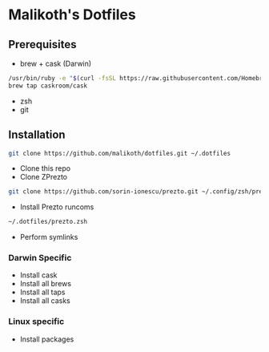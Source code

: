 # Malikoth's Dotfiles

## Prerequisites
* brew + cask (Darwin)

```bash
/usr/bin/ruby -e "$(curl -fsSL https://raw.githubusercontent.com/Homebrew/install/master/install)"
brew tap caskroom/cask
```

* zsh
* git

## Installation

```bash
git clone https://github.com/malikoth/dotfiles.git ~/.dotfiles
```
* Clone this repo
* Clone ZPrezto

```bash
git clone https://github.com/sorin-ionescu/prezto.git ~/.config/zsh/prezto
```
* Install Prezto runcoms

```bash
~/.dotfiles/prezto.zsh
```
* Perform symlinks

### Darwin Specific
* Install cask
* Install all brews
* Install all taps
* Install all casks

### Linux specific
* Install packages
